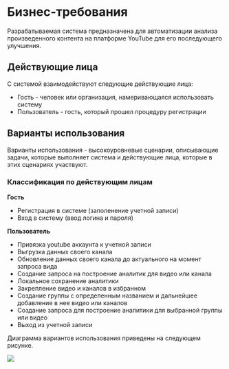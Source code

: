 # Бизнес-требования

Разрабатываемая система предназначена для автоматизации анализа произведенного контента на платформе YouTube для его последующего улучшения.

## Действующие лица

С системой взаимодействуют следующие действующие лица:
- Гость - человек или организация, намеривающаяся использовать систему
- Пользователь - гость, который прошел процедуру регистрации

## Варианты использования

Варианты использования - высокоуровневые сценарии, описывающие задачи, которые выполняет система и действующие лица, которые в этих сценариях участвуют.

### Классификация по действующим лицам

**Гость**
- Регистрация в системе (заполенение учетной записи)
- Вход в систему (ввод логина и пароля)

**Пользователь**
- Привязка youtube аккаунта к учетной записи
- Выгрузка данных своего канала
- Обновление данных своего канала до актуального на момент запроса вида
- Создание запроса на построение аналитик для видео или канала
- Локальное сохранение аналитики
- Закрепление видео и каналов в избранном
- Создание группы с определенным названием и дальнейшее добавление в нее видео или каналов
- Создание запроса для построение аналитики для выбранной группы или видео
- Выход из учетной записи

Диаграмма вариантов использования приведены на следующем рисунке.

![](/docs/images/UseCase.png)